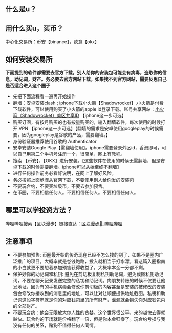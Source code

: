 
## 什么是u？


## 用什么买u，买币？
中心化交易所：币安【binance】，欧意【okx】

## 如何安装交易所
**下面提到的软件都需要去官方下载，别人给你的安装包可能会有病毒，盗取你的信息，助记词，财产。务必要去官方网站下载。如果找不到官方网站，需要反思自己是否适合进入这个圈子**
- 先把下面流程看一遍再开始操作
- 翻墙：安卓安装clash ; iphone下载小火箭【Shadowrocket】,小火箭是付费下载软件，可以使用购买了小火箭的apple id登录下载。账号共享网站：[小火箭（Shadowrocket）美区共享ID](https://ids.ailiao.eu/) 【iphone这一步可选】
- 购买订阅，有按月购买的也有按量购买的，输入翻墙软件，每次使用的时候打开 VPN 【iphone这一步可选】【翻墙的需求是安卓使用googleplay的时候需要，因为googleplay是谷歌的产品，需要翻墙。】
- 身份验证器推荐使用谷歌的 Authenticator
- 安卓安装Google Play【需翻墙使用】。iphone需要登录外区id，香港即可，可以自己用第二个手机号注册一个，很简单，网上有教程。
- 搜索 【币安】，【OKX】进行安装。【这些软件在使用的时候无需翻墙，但是安卓下载的时候需要翻墙。iphone可以从始至终不翻墙】
- 进行任何操作前务必看好说明，在网上了解好风险。
- 务必按照上面步骤从官网下载，不要使用别人给你发的安装包
- 不要玩合约，不要买垃圾币，不要去参加预售。
- 在币圈，不要相信任何人。不要相信任何人。不要相信任何人。

## 哪里可以学投资方法？
哔哩哔哩搜索【区块漫步】链接直达：[区块漫步🚶-哔哩哔哩](https://space.bilibili.com/3546751971625118)

## 注意事项
- 不要参加预售: 币圈最开始的传奇现在已经不怎么找的到了，如果不是圈内广泛推广的项目，大概率就是卷钱跑路，投入就相当于打水漂。看这篇入圈指南的小白就更不要想着参加预售获得收益了，大概率本金一分都不剩。
- 保护好你的助记词和私钥: 避免在剪切板复制私钥助记词，避免截图私钥助记词，不要在聊天记录发送完整的私钥和助记词。向朋友转账的时候不仅要让他发地址，因为有的手机病毒会修改你剪切板的内容甚至是安装的被修改的安装包会修改你接收到的消息里的地址，可以让对让顺便提供地址截图。私钥和助记词这段字符串就是你的对应钱包里的所有财产，泄漏就会损失你对应钱包内的全部财产。
- 不要玩合约：他会无限放大你人性的贪婪。这个世界很公平，来的越快去得就越快。玩合约的下场就是价格翻了一倍，但是你本金归零了。玩合约亏损与我没有任何的关系，赌狗不值得任何人同情。